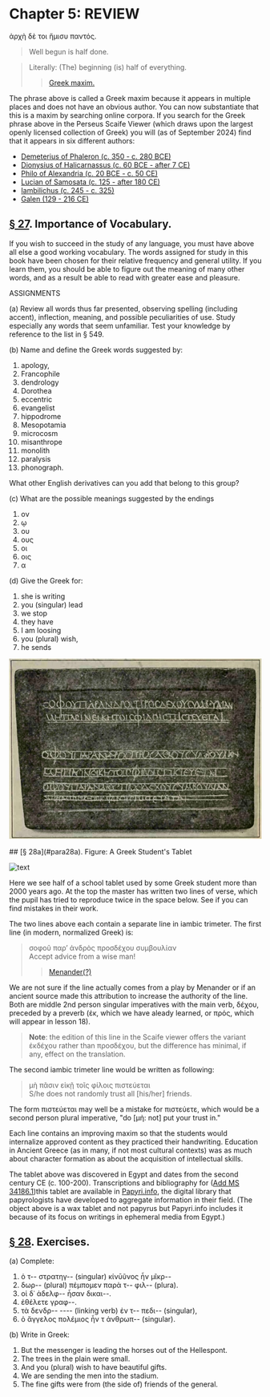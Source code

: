 # Chapter 5: REVIEW


<quote>
ἀρχὴ δὲ τοι ἥμισυ παντός.


>  Well begun is half done.<br/>

>  Literally: (The) beginning (is) half of everything.<br/>
>> [Greek maxim.](https://scaife.perseus.org/search/?q=ἀρχὴ%20δὲ%20τοι%20ἥμισυ%20παντός&amp;kind=form&amp;format=instances&amp;p=1)



The phrase above is called a Greek maxim because it appears in multiple places and does not have an obvious author. You can now substantiate that this is a maxim by searching online corpora. If you search for the Greek phrase above in the Perseus Scaife Viewer (which draws upon the largest openly licensed collection of Greek) you will (as of September 2024) find that it appears in six different authors:

- [Demeterius of Phaleron (c. 350 - c. 280 BCE)](https://en.wikipedia.org/wiki/Demetrius_of_Phalerum)
- [Dionysius of Halicarnassus (c. 60 BCE - after 7 CE)](https://en.wikipedia.org/wiki/Dionysius_of_Halicarnassus)
- [Philo of Alexandria (c. 20 BCE - c. 50 CE)](https://en.wikipedia.org/wiki/Philo)
- [Lucian of Samosata (c. 125 - after 180 CE)](https://en.wikipedia.org/wiki/Lucian)
- [Iambilichus (c. 245 - c. 325)](https://en.wikipedia.org/wiki/Iamblichus)
- [Galen (129 - 216 CE)](https://en.wikipedia.org/wiki/Galen)



## [§ 27](#para27). Importance of Vocabulary.


If you wish to succeed
in the study of any language, you must have above all else
a good working vocabulary. The words assigned for study
in this book have been chosen for their relative frequency
and general utility. If you learn them, you should be able
to figure out the meaning of many other words, and as a
result be able to read with greater ease and pleasure.

ASSIGNMENTS

(a) Review all words thus far presented, observing spelling
(including accent), inflection, meaning, and possible peculiarities
of use. Study especially any words that seem unfamiliar.
Test your knowledge by reference to the list in § 549.

(b) Name and define the Greek words suggested by:

1. apology,
2. Francophile
3. dendrology
4. Dorothea
5. eccentric
6. evangelist
7. hippodrome
8. Mesopotamia
9. microcosm
10. misanthrope
11. monolith
12. paralysis
13. phonograph. 




What other English derivatives can you
add that belong to this group?



(c) What are the possible meanings suggested by the endings

1. ον
2. ῳ 
3. ου
4. ους
5. οι
6. οις
7. α




(d) Give the Greek for:



1. she is writing
2. you (singular) lead
3. we stop
4. they have
5. I am loosing
6. you (plural) wish,
7. he sends

![text](https://github.com/gregorycrane/CrosbySchaeffer2.0/blob/main/chaps/images/studenttablet.jpg?raw=true)


<pb n="14"/>
## [§ 28a](#para28a). Figure: A Greek Student's Tablet

![text](https://upload.wikimedia.org/wikipedia/commons/5/5e/Wax_writing_tablet_%282nd_C%29_-_BL_Add_MS_34186.jpg)


Here we see half of a school tablet used by some Greek student more than
2000 years ago. At the top the master has written two lines of verse, which
the pupil has tried to reproduce twice in the space below. See if you can
find mistakes in their work.


The two lines above each contain a separate line in iambic trimeter. The first line (in modern, normalized Greek) is:

>  σοφοῦ παρ’ ἀνδρὸς προσδέχου συμβουλίαν<br/>
>  Accept advice from a wise man!<br/>
>> [Menander(?)](https://scaife.perseus.org/reader/urn:cts:greekLit:tlg0541.tlg042.1st1K-grc2:61)


We are not sure if the line actually comes from a play by Menander or if an ancient source made this attribution to increase the authority of the line. Both are middle 2nd person singular imperatives with the main verb, δέχου, preceded by a preverb (ἐκ, which we have aleady learned, or πρός, which will appear in lesson 18).


> **Note**: the edition of this line in the Scaife viewer offers the variant ἐκδέχου rather than προσδέχου, but the difference has minimal, if any, effect on the translation.



The second iambic trimeter line would be written as following:

>  μὴ πᾶσιν εἰκῇ τοῖς φίλοις πιστεύεται<br/>
>  S/he does not randomly trust all [his/her] friends.<br/>



The form πιστεύεται may well be a mistake for πιστεύετε, which would be a second person plural imperative, "do [μὴ: not] put your trust in."



Each line contains an improving maxim so that the students would internalize approved content as they practiced their handwriting. Education in Ancient Greece (as in many, if not most cultural contexts) was as much about character formation as about the acquisition of intellectual skills.


The tablet above was discovered in Egypt and dates from the second century CE (c. 100-200). Transcriptions and bibliography for ([Add MS 34186.1](https://papyri.info/dclp/61495))this tablet  are available in [Papyri.info](https://papyri.info/), the digital library that papyrologists have developed to aggregate information in their field. (The object above is a wax tablet and not papyrus but Papyri.info includes it because of its focus on writings in ephemeral media from Egypt.)

## [§ 28](#para28). Exercises.



(a) Complete:

1. ὁ τ-- στρατηγ-- (singular) κίνῡῦνος ἦν μῖκρ--
2. δωρ-- (plural) πέμπομεν παρὰ τ-- φιλ-- (plura).
3. οἱ δ᾽ ἀδελφ-- ἦσαν δικαι--. 
4. ἐθέλετε γραφ--.
5. τὰ δενδρ--  ---- (linking verb) ἐν τ-- πεδι-- (singular),
6. ὁ ἄγγελος πολέμιος ἦν τ ἀνθρωπ-- (singular).



(b) Write in Greek:

1. But the messenger is leading the horses out of the Hellespont. 
2. The trees in the plain were small.
3. And you (plural) wish to have beautiful gifts. 
4. We are sending the men into the stadium. 
5. The fine gifts were from (the side of) friends of the general.


<pb n="15"/>




